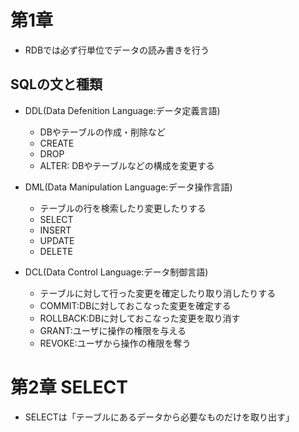 第1章
===
- RDBでは必ず行単位でデータの読み書きを行う

## SQLの文と種類
- DDL(Data Defenition Language:データ定義言語)
  - DBやテーブルの作成・削除など
  - CREATE
  - DROP
  - ALTER: DBやテーブルなどの構成を変更する

- DML(Data Manipulation Language:データ操作言語)
  - テーブルの行を検索したり変更したりする
  - SELECT
  - INSERT
  - UPDATE
  - DELETE

- DCL(Data Control Language:データ制御言語)
  - テーブルに対して行った変更を確定したり取り消したりする
  - COMMIT:DBに対しておこなった変更を確定する
  - ROLLBACK:DBに対しておこなった変更を取り消す
  - GRANT:ユーザに操作の権限を与える
  - REVOKE:ユーザから操作の権限を奪う

第2章 SELECT
===

- SELECTは「テーブルにあるデータから必要なものだけを取り出す」

